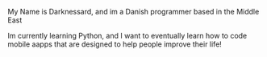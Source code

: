 My Name is Darknessard, and im a Danish programmer based in the Middle East

Im currently learning Python, and I want to eventually learn how to code mobile aapps that are designed to help people improve their life!

<!---
Darknessard/Darknessard is a ✨ special ✨ repository because its `README.md` (this file) appears on your GitHub profile.
You can click the Preview link to take a look at your changes.
--->
